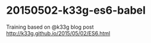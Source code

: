 # 20150502-k33g-es6-babel
Training based on @k33g blog post http://k33g.github.io/2015/05/02/ES6.html
